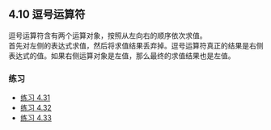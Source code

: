 ## 4.10 逗号运算符
逗号运算符含有两个运算对象，按照从左向右的顺序依次求值。  
首先对左侧的表达式求值，然后将求值结果丢弃掉。逗号运算符真正的结果是右侧表达式的值。如果右侧运算对象是左值，那么最终的求值结果也是左值。

### 练习
* [练习 4.31](../src/quiz_4.31.cpp)
* [练习 4.32](../src/quiz_4.32.cpp)
* [练习 4.33](../src/quiz_4.33.md)
